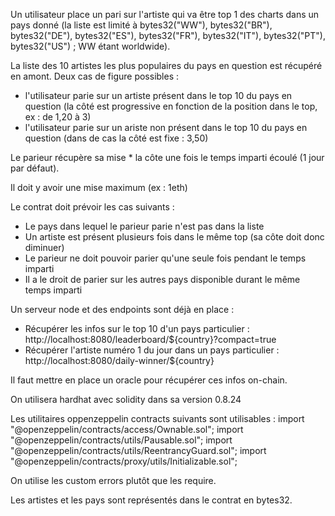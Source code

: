 Un utilisateur place un pari sur l'artiste qui va être top 1 des charts dans un pays donné (la liste est limité à bytes32("WW"),
bytes32("BR"),
bytes32("DE"),
bytes32("ES"),
bytes32("FR"),
bytes32("IT"),
bytes32("PT"),
bytes32("US") ; WW étant worldwide).

La liste des 10 artistes les plus populaires du pays en question est récupéré en amont. Deux cas de figure possibles :

-   l'utilisateur parie sur un artiste présent dans le top 10 du pays en question (la côté est progressive en fonction de la position dans le top, ex : de 1,20 à 3)
-   l'utilisateur parie sur un ariste non présent dans le top 10 du pays en question (dans de cas la côté est fixe : 3,50)

Le parieur récupère sa mise \* la côte une fois le temps imparti écoulé (1 jour par défaut).

Il doit y avoir une mise maximum (ex : 1eth)

Le contrat doit prévoir les cas suivants :

-   Le pays dans lequel le parieur parie n'est pas dans la liste
-   Un artiste est présent plusieurs fois dans le même top (sa côte doit donc diminuer)
-   Le parieur ne doit pouvoir parier qu'une seule fois pendant le temps imparti
-   Il a le droit de parier sur les autres pays disponible durant le même temps imparti

Un serveur node et des endpoints sont déjà en place :

-   Récupérer les infos sur le top 10 d'un pays particulier : http://localhost:8080/leaderboard/${country}?compact=true
-   Récupérer l'artiste numéro 1 du jour dans un pays particulier : http://localhost:8080/daily-winner/${country}

Il faut mettre en place un oracle pour récupérer ces infos on-chain.

On utilisera hardhat avec solidity dans sa version 0.8.24

Les utilitaires oppenzeppelin contracts suivants sont utilisables :
import "@openzeppelin/contracts/access/Ownable.sol";
import "@openzeppelin/contracts/utils/Pausable.sol";
import "@openzeppelin/contracts/utils/ReentrancyGuard.sol";
import "@openzeppelin/contracts/proxy/utils/Initializable.sol";

On utilise les custom errors plutôt que les require.

Les artistes et les pays sont représentés dans le contrat en bytes32.
